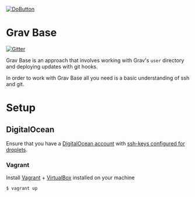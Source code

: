 [![DoButton](http://do-it.surge.sh/do-it.svg)](http://do-it.surge.sh/howardroark/grav-base)

# Grav Base  

[![Gitter](https://badges.gitter.im/howardroark/grav-base.svg)](https://gitter.im/howardroark/grav-base?utm_source=badge&utm_medium=badge&utm_campaign=pr-badge)

Grav Base is an approach that involves working with Grav's `user` directory and deploying
updates with git hooks. 

In order to work with Grav Base all you need is a basic understanding of ssh and git.

# Setup

## DigitalOcean

Ensure that you have a [DigitalOcean account](https://www.digitalocean.com/?refcode=746739df613c) with [ssh-keys configured for droplets](https://www.digitalocean.com/community/tutorials/how-to-use-ssh-keys-with-digitalocean-droplets).

### Vagrant

Install [Vagrant](http://vagrantup.com) + [VirtualBox](http://virtualbox.org) installed on your machine

```
$ vagrant up
```
